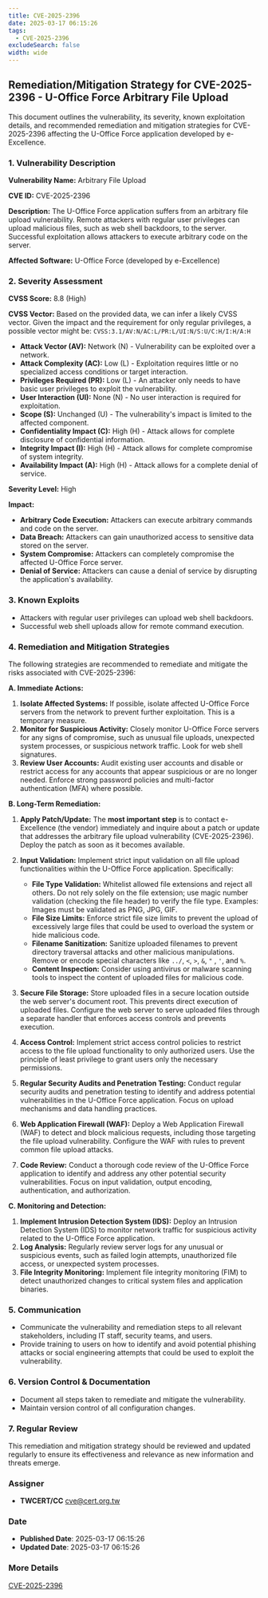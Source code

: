 ```yaml
---
title: CVE-2025-2396
date: 2025-03-17 06:15:26
tags:
  - CVE-2025-2396
excludeSearch: false
width: wide
---
```


## Remediation/Mitigation Strategy for CVE-2025-2396 - U-Office Force Arbitrary File Upload

This document outlines the vulnerability, its severity, known exploitation details, and recommended remediation and mitigation strategies for CVE-2025-2396 affecting the U-Office Force application developed by e-Excellence.

### 1. Vulnerability Description

**Vulnerability Name:** Arbitrary File Upload

**CVE ID:** CVE-2025-2396

**Description:** The U-Office Force application suffers from an arbitrary file upload vulnerability. Remote attackers with regular user privileges can upload malicious files, such as web shell backdoors, to the server. Successful exploitation allows attackers to execute arbitrary code on the server.

**Affected Software:** U-Office Force (developed by e-Excellence)

### 2. Severity Assessment

**CVSS Score:** 8.8 (High)

**CVSS Vector:**  Based on the provided data, we can infer a likely CVSS vector. Given the impact and the requirement for only regular privileges, a possible vector might be:  `CVSS:3.1/AV:N/AC:L/PR:L/UI:N/S:U/C:H/I:H/A:H`

*   **Attack Vector (AV):** Network (N) - Vulnerability can be exploited over a network.
*   **Attack Complexity (AC):** Low (L) - Exploitation requires little or no specialized access conditions or target interaction.
*   **Privileges Required (PR):** Low (L) - An attacker only needs to have basic user privileges to exploit the vulnerability.
*   **User Interaction (UI):** None (N) - No user interaction is required for exploitation.
*   **Scope (S):** Unchanged (U) - The vulnerability's impact is limited to the affected component.
*   **Confidentiality Impact (C):** High (H) - Attack allows for complete disclosure of confidential information.
*   **Integrity Impact (I):** High (H) - Attack allows for complete compromise of system integrity.
*   **Availability Impact (A):** High (H) - Attack allows for a complete denial of service.

**Severity Level:** High

**Impact:**

*   **Arbitrary Code Execution:** Attackers can execute arbitrary commands and code on the server.
*   **Data Breach:** Attackers can gain unauthorized access to sensitive data stored on the server.
*   **System Compromise:** Attackers can completely compromise the affected U-Office Force server.
*   **Denial of Service:** Attackers can cause a denial of service by disrupting the application's availability.

### 3. Known Exploits

*   Attackers with regular user privileges can upload web shell backdoors.
*   Successful web shell uploads allow for remote command execution.

### 4. Remediation and Mitigation Strategies

The following strategies are recommended to remediate and mitigate the risks associated with CVE-2025-2396:

**A. Immediate Actions:**

1.  **Isolate Affected Systems:** If possible, isolate affected U-Office Force servers from the network to prevent further exploitation. This is a temporary measure.
2.  **Monitor for Suspicious Activity:** Closely monitor U-Office Force servers for any signs of compromise, such as unusual file uploads, unexpected system processes, or suspicious network traffic. Look for web shell signatures.
3.  **Review User Accounts:** Audit existing user accounts and disable or restrict access for any accounts that appear suspicious or are no longer needed. Enforce strong password policies and multi-factor authentication (MFA) where possible.

**B. Long-Term Remediation:**

1.  **Apply Patch/Update:**  The **most important step** is to contact e-Excellence (the vendor) immediately and inquire about a patch or update that addresses the arbitrary file upload vulnerability (CVE-2025-2396). Deploy the patch as soon as it becomes available.

2.  **Input Validation:** Implement strict input validation on all file upload functionalities within the U-Office Force application. Specifically:

    *   **File Type Validation:**  Whitelist allowed file extensions and reject all others.  Do not rely solely on the file extension; use magic number validation (checking the file header) to verify the file type.  Examples: Images must be validated as PNG, JPG, GIF.
    *   **File Size Limits:** Enforce strict file size limits to prevent the upload of excessively large files that could be used to overload the system or hide malicious code.
    *   **Filename Sanitization:** Sanitize uploaded filenames to prevent directory traversal attacks and other malicious manipulations.  Remove or encode special characters like `../`, `<`, `>`, `&`, `"` , `'`, and `%`.
    *   **Content Inspection:** Consider using antivirus or malware scanning tools to inspect the content of uploaded files for malicious code.

3.  **Secure File Storage:** Store uploaded files in a secure location outside the web server's document root. This prevents direct execution of uploaded files. Configure the web server to serve uploaded files through a separate handler that enforces access controls and prevents execution.

4.  **Access Control:** Implement strict access control policies to restrict access to the file upload functionality to only authorized users. Use the principle of least privilege to grant users only the necessary permissions.

5.  **Regular Security Audits and Penetration Testing:** Conduct regular security audits and penetration testing to identify and address potential vulnerabilities in the U-Office Force application. Focus on upload mechanisms and data handling practices.

6.  **Web Application Firewall (WAF):** Deploy a Web Application Firewall (WAF) to detect and block malicious requests, including those targeting the file upload vulnerability. Configure the WAF with rules to prevent common file upload attacks.

7.  **Code Review:** Conduct a thorough code review of the U-Office Force application to identify and address any other potential security vulnerabilities. Focus on input validation, output encoding, authentication, and authorization.

**C. Monitoring and Detection:**

1.  **Implement Intrusion Detection System (IDS):** Deploy an Intrusion Detection System (IDS) to monitor network traffic for suspicious activity related to the U-Office Force application.
2.  **Log Analysis:** Regularly review server logs for any unusual or suspicious events, such as failed login attempts, unauthorized file access, or unexpected system processes.
3.  **File Integrity Monitoring:** Implement file integrity monitoring (FIM) to detect unauthorized changes to critical system files and application binaries.

### 5. Communication

*   Communicate the vulnerability and remediation steps to all relevant stakeholders, including IT staff, security teams, and users.
*   Provide training to users on how to identify and avoid potential phishing attacks or social engineering attempts that could be used to exploit the vulnerability.

### 6. Version Control & Documentation

*   Document all steps taken to remediate and mitigate the vulnerability.
*   Maintain version control of all configuration changes.

### 7. Regular Review

This remediation and mitigation strategy should be reviewed and updated regularly to ensure its effectiveness and relevance as new information and threats emerge.

### Assigner
- **TWCERT/CC** <cve@cert.org.tw>

### Date
- **Published Date**: 2025-03-17 06:15:26
- **Updated Date**: 2025-03-17 06:15:26

### More Details
[CVE-2025-2396](https://www.cvedetails.com/cve/CVE-2025-2396)